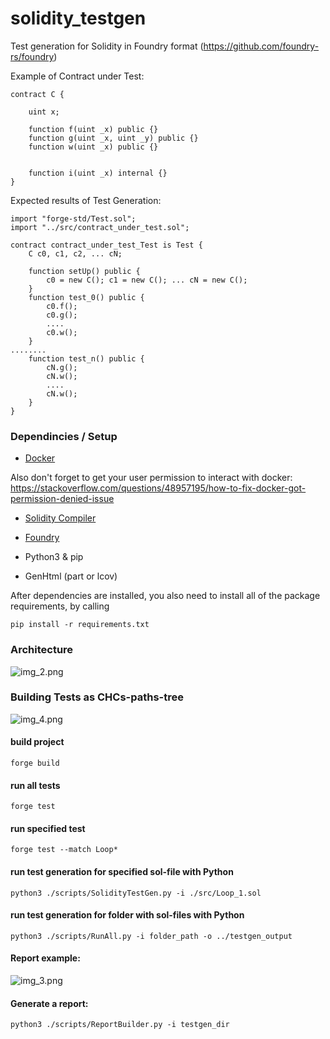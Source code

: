 # solidity_testgen

Test generation for Solidity in Foundry format  (https://github.com/foundry-rs/foundry)

Example of Contract under Test:
```
contract C {

    uint x;

	function f(uint _x) public {}
	function g(uint _x, uint _y) public {}
	function w(uint _x) public {}


	function i(uint _x) internal {}
}
```
Expected results of Test Generation:
```
import "forge-std/Test.sol";
import "../src/contract_under_test.sol";

contract contract_under_test_Test is Test {
	C c0, c1, c2, ... cN;

	function setUp() public {
		c0 = new C(); c1 = new C(); ... cN = new C();
	}
	function test_0() public {
		c0.f();
		c0.g();
		....
		c0.w();
	}
........
    function test_n() public {
		cN.g();
		cN.w();
		....
		cN.w();
	}
}
```



### Dependincies / Setup

* [Docker](https://docs.docker.com/engine/install/)

Also don't forget to get your user permission to interact with docker:
https://stackoverflow.com/questions/48957195/how-to-fix-docker-got-permission-denied-issue

* [Solidity Compiler](https://docs.soliditylang.org/en/latest/installing-solidity.html)

* [Foundry](https://book.getfoundry.sh/getting-started/installation)

* Python3 & pip

* GenHtml (part or lcov)

After dependencies are installed, you also need to install all of the package requirements, by calling
```
pip install -r requirements.txt
```

### Architecture
![img_2.png](img_2.png)

### Building Tests as CHCs-paths-tree
![img_4.png](img_4.png)

#### build project
`forge build`

#### run all tests
`forge test`

#### run specified test
`forge test --match Loop*`

#### run test generation for specified sol-file with Python 
`python3 ./scripts/SolidityTestGen.py -i ./src/Loop_1.sol`

#### run test generation for folder with sol-files with Python
`python3 ./scripts/RunAll.py -i folder_path -o ../testgen_output`

#### Report example:
![img_3.png](img_3.png)

#### Generate a report:
`python3 ./scripts/ReportBuilder.py -i testgen_dir`